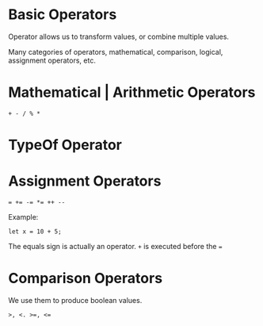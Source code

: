 # Basic Operators

Operator allows us to transform values, or combine multiple values.

Many categories of operators, mathematical, comparison, logical, assignment operators, etc.

# Mathematical | Arithmetic Operators

`+ - / % *`

# TypeOf Operator

# Assignment Operators

`= += -= *= ++ --`

Example:

`let x = 10 + 5;`

The equals sign is actually an operator. `+` is executed before the `=`

# Comparison Operators

We use them to produce boolean values.

`>, <. >=, <= `
